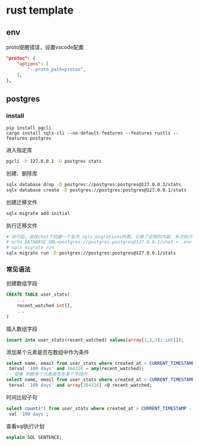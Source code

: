 # rust template

## env

proto提醒错误，设置vscode配置

```json
"protoc": {
    "options": [
        "--proto_path=protos",
    ],
},
```

## postgres

### install

```
pip install pgcli
cargo install sqlx-cli --no-default-features --features rustls --features postgres
```

进入指定库

```sh
pgcli -h 127.0.0.1 -U postgres stats
```

创建、删除库

```sh
sqlx database drop -D postgres://postgres:postgres@127.0.0.1/stats
sqlx database create -D postgres://postgres:postgres@127.0.0.1/stats
```

创建迁移文件

```sh
sqlx migrate add initial

```

执行迁移文件

```sh
# 执行后，会在chat下创建一个名为_sqlx_migrations的表，记录了迁移的内容，多次执行不会有变化，如果文件改变会报错
# echo DATABASE_URL=postgres://postgres:postgres@127.0.0.1/chat > .env
# sqlx migrate run
sqlx migrate run -D postgres://postgres:postgres@127.0.0.1/stats
```

### 常见语法

创建数组字段

```sql
CREATE TABLE user_stats(
    ...
    recent_watched int[],
    ...
)
```

插入数组字段

```sql
insert into user_stats(recent_watched) values(array[1,2,3]::int[]);
```

添加某个元素是否在数组中作为条件

```sql
select name, email from user_stats where created_at > CURRENT_TIMESTAMP - in
 terval '100 days' and 164316 = any(recent_watched);
-- 或者 判断多个元素是否在某个字段内
select name, email from user_stats where created_at > CURRENT_TIMESTAMP - in
 terval '100 days' and array[164316] <@ recent_watched;
```

时间比较子句
```sql
select count(*) from user_stats where created_at > CURRENT_TIMESTAMP - inter
 val '100 days';
```

查看sql执行计划

```sql
explain SQL SENTENCE;
```
